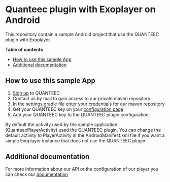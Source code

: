# Quanteec plugin with Exoplayer on Android

This repository contain a sample Android project that use the QUANTEEC plugin with Exoplayer. 


**Table of contents**

* [How to use this sample App](#how-to-use-this-sample-App)
* [Additional documentation](#additional-documentation)

##  How to use this sample App

1. [Sign up](https://register.quanteec.com/) to QUANTEEC
2. Contact us by mail to gain access to our private maven repository
3. In the settings.gradle file enter your credentials for our maven repository
4. Get your QUANTEEC key on your [configuration page](https://panel.quanteec.com/#/config)
5. Add your QUANTEEC key to the QUANTEEC plugin configuration.

By default the activity used by the sample application (QuanteecPlayerActivity) used the QUANTEEC plugin. You can change the default activity to PlayerActivity in the AndroidManifest.xml file if you want a simple Exoplayer instance that does not use the QUANTEEC plugin.

## Additional documentation

For more information about our API or the configuration of our player you can check our [documentation](https://doc.quanteec.com)